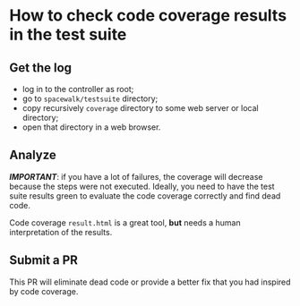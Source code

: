 # How to check code coverage results in the test suite

## Get the log

* log in to the controller as root;
* go to `spacewalk/testsuite` directory;
* copy recursively `coverage` directory to some web server or local directory;
* open that directory in a web browser.

## Analyze

***IMPORTANT***:
if you have a lot of failures, the coverage will decrease because the steps were not executed. Ideally, you need to have the test suite results green to evaluate the code coverage correctly and find dead code.

Code coverage `result.html` is a great tool, **but** needs a human interpretation of the results.

## Submit a PR

This PR will eliminate dead code or provide a better fix that you had inspired by code coverage.
